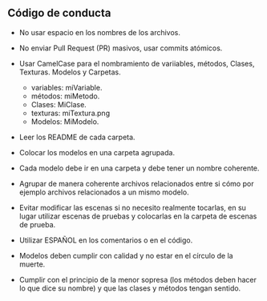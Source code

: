 ## Código de conducta 

- No usar espacio en los nombres de los archivos.

- No enviar Pull Request (PR) masivos, usar commits atómicos.

- Usar CamelCase para el nombramiento de variiables, métodos, Clases, Texturas. Modelos y Carpetas.
	- variables: miVariable.
	- métodos: miMetodo.
	- Clases: MiClase.
	- texturas: miTextura.png
	- Modelos: MiModelo.

- Leer los README de cada carpeta.

- Colocar los modelos en una carpeta agrupada.

- Cada modelo debe ir en una carpeta y debe tener un nombre coherente.

- Agrupar de manera coherente archivos relacionados entre si cómo por ejemplo archivos relacionados a un mismo modelo.

- Evitar modificar las escenas si no necesito realmente tocarlas, en su lugar utilizar escenas de pruebas y colocarlas en la carpeta de escenas de prueba.

- Utilizar ESPAÑOL en los comentarios o en el código.

- Modelos deben cumplir con calidad y no estar en el círculo de la muerte.

- Cumplir con el principio de la menor sopresa (los métodos deben hacer lo que dice su nombre)  y que las clases y métodos tengan sentido.
